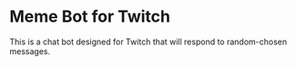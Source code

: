 # Meme Bot for Twitch
This is a chat bot designed for Twitch that will respond to random-chosen messages.